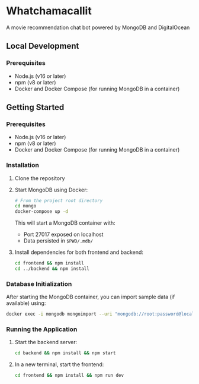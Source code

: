 # Whatchamacallit

A movie recommendation chat bot powered by MongoDB and DigitalOcean

## Local Development

### Prerequisites

- Node.js (v16 or later)
- npm (v8 or later)
- Docker and Docker Compose (for running MongoDB in a container)

## Getting Started

### Prerequisites

- Node.js (v16 or later)
- npm (v8 or later)
- Docker and Docker Compose (for running MongoDB in a container)

### Installation

1. Clone the repository

2. Start MongoDB using Docker:
   ```bash
   # From the project root directory
   cd mongo
   docker-compose up -d
   ```
   This will start a MongoDB container with:
   - Port 27017 exposed on localhost
   - Data persisted in `$PWD/.mdb/`

3. Install dependencies for both frontend and backend:
   ```bash
   cd frontend && npm install
   cd ../backend && npm install
   ```

### Database Initialization

After starting the MongoDB container, you can import sample data (if available) using:
```bash
docker exec -i mongodb mongoimport --uri "mongodb://root:password@localhost:27017/sample_mflix?authSource=admin" --collection embedded_movies --jsonArray < path/to/sample_data.json
```

### Running the Application

1. Start the backend server:
   ```bash
   cd backend && npm install && npm start
   ```

2. In a new terminal, start the frontend:
   ```bash
   cd frontend && npm install && npm run dev
   ```

